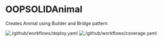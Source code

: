 # OOPSOLIDAnimal
Creates Animal using Builder and Bridge pattern

![./github/workflows/deploy.yaml](https://github.com/LF477/OOPSOLIDAnimal/actions/workflows/deploy.yaml/badge.svg)
![./github/workflows/coverage.yaml](https://github.com/LF477/OOPSOLIDAnimal/actions/workflows/coverage.yaml/badge.svg)
